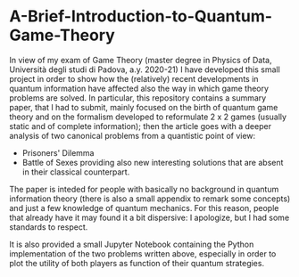 # A-Brief-Introduction-to-Quantum-Game-Theory

In view of my exam of Game Theory (master degree in Physics of Data, Università degli studi di Padova, a.y. 2020-21) I have developed this small project in order to show how the (relatively) recent developments in quantum information have affected also the way in which game theory problems are solved.
In particular, this repository contains a summary paper, that I had to submit, mainly focused on the birth of quantum game theory and on the formalism developed to reformulate 2 x 2 games (usually static and of complete information); then the article goes with a deeper analysis of two canonical problems from a quantistic point of view:
* Prisoners' Dilemma
* Battle of Sexes
providing also new interesting solutions that are absent in their classical counterpart.

The paper is inteded for people with basically no background in quantum information theory (there is also a small appendix to remark some concepts) and just a few knowledge of quantum mechanics. For this reason, people that already have it may found it a bit dispersive: I apologize, but I had some standards to respect.

It is also provided a small Jupyter Notebook containing the Python implementation of the two problems written above, especially in order to plot the utility of both players as function of their quantum strategies.
